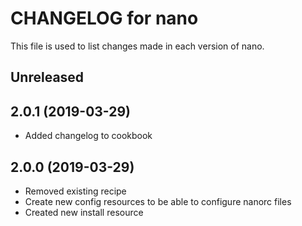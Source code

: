# CHANGELOG for nano

This file is used to list changes made in each version of nano.

## Unreleased

## 2.0.1 (2019-03-29)

- Added changelog to cookbook

## 2.0.0 (2019-03-29)

- Removed existing recipe
- Create new config resources to be able to configure nanorc files
- Created new install resource
